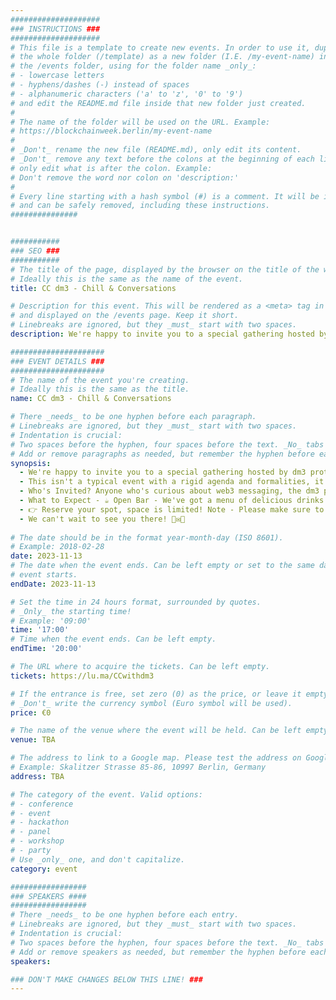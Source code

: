 ```yaml
---
####################
### INSTRUCTIONS ###
####################
# This file is a template to create new events. In order to use it, duplicate
# the whole folder (/template) as a new folder (I.E. /my-event-name) inside of
# the /events folder, using for the folder name _only_:
# - lowercase letters
# - hyphens/dashes (-) instead of spaces
# - alphanumeric characters ('a' to 'z', '0' to '9')
# and edit the README.md file inside that new folder just created.
#
# The name of the folder will be used on the URL. Example:
# https://blockchainweek.berlin/my-event-name
#
# _Don't_ rename the new file (README.md), only edit its content.
# _Don't_ remove any text before the colons at the beginning of each line,
# only edit what is after the colon. Example:
# Don't remove the word nor colon on 'description:'
#
# Every line starting with a hash symbol (#) is a comment. It will be ignored
# and can be safely removed, including these instructions.
###############


###########
### SEO ###
###########
# The title of the page, displayed by the browser on the title of the window.
# Ideally this is the same as the name of the event.
title: CC dm3 - Chill & Conversations

# Description for this event. This will be rendered as a <meta> tag in the HTML,
# and displayed on the /events page. Keep it short.
# Linebreaks are ignored, but they _must_ start with two spaces.
description: We're happy to invite you to a special gathering hosted by dm3 protocol.

#####################
### EVENT DETAILS ###
#####################
# The name of the event you're creating.
# Ideally this is the same as the title.
name: CC dm3 - Chill & Conversations

# There _needs_ to be one hyphen before each paragraph.
# Linebreaks are ignored, but they _must_ start with two spaces.
# Indentation is crucial:
# Two spaces before the hyphen, four spaces before the text. _No_ tabs allowed.
# Add or remove paragraphs as needed, but remember the hyphen before each entry.
synopsis:
  - We're happy to invite you to a special gathering hosted by dm3 protocol.
  - This isn't a typical event with a rigid agenda and formalities, it's all about relaxed conversations and getting to know each other better. How about delving into our upcoming L2 integration? Or perhaps you're keen to explore strategies for incorporating chat functions into your identity protocol? Let's explore the possibilities together!​🗣️
  - Who's Invited? Anyone who's curious about web3 messaging, the dm3 protocol, or just wants to meet the team is welcome. Be sure to register so we know you're coming!​
  - What to Expect - ☕ Open Bar - We've got a menu of delicious drinks for you to choose from, and it's all on us. Sip your favorite brew while you chat! 🗨️ Informal Chats - No formal presentations here. It's all about open discussions, sharing your thoughts, and asking questions. 🤝 Meet the Team - Get to know the people behind dm3. We're here to listen to your feedback, discuss integrations, and share our plans.
  - 👉 Reserve your spot, space is limited!​ Note - Please make sure to register only if you can attend. We want to ensure everyone who's genuinely interested gets a chance to join us.​
  - We can't wait to see you there! 🚀✉️🤝
    
# The date should be in the format year-month-day (ISO 8601).
# Example: 2018-02-28
date: 2023-11-13
# The date when the event ends. Can be left empty or set to the same day the
# event starts.
endDate: 2023-11-13

# Set the time in 24 hours format, surrounded by quotes.
# _Only_ the starting time!
# Example: '09:00'
time: '17:00'
# Time when the event ends. Can be left empty.
endTime: '20:00'

# The URL where to acquire the tickets. Can be left empty.
tickets: https://lu.ma/CCwithdm3

# If the entrance is free, set zero (0) as the price, or leave it empty.
# _Don't_ write the currency symbol (Euro symbol will be used).
price: €0

# The name of the venue where the event will be held. Can be left empty.
venue: TBA

# The address to link to a Google map. Please test the address on Google Maps.
# Example: Skalitzer Strasse 85-86, 10997 Berlin, Germany
address: TBA

# The category of the event. Valid options:
# - conference
# - event
# - hackathon
# - panel
# - workshop
# - party
# Use _only_ one, and don't capitalize.
category: event

#################
### SPEAKERS ####
#################
# There _needs_ to be one hyphen before each entry.
# Linebreaks are ignored, but they _must_ start with two spaces.
# Indentation is crucial:
# Two spaces before the hyphen, four spaces before the text. _No_ tabs allowed.
# Add or remove speakers as needed, but remember the hyphen before each entry.
speakers:

### DON'T MAKE CHANGES BELOW THIS LINE! ###
---
```


<!-- ### DON'T MAKE CHANGES BELOW THIS LINE! ### -->

<Event-Content/>
